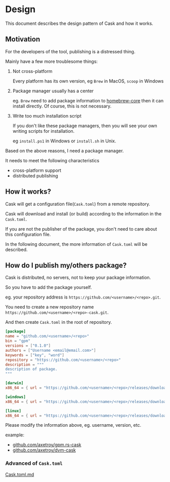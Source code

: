 # Design

This document describes the design pattern of Cask and how it works.

## Motivation

For the developers of the tool, publishing is a distressed thing.

Mainly have a few more troublesome things:

1. Not cross-platform

   Every platform has its own version, eg `Brew` in MacOS, `scoop` in Windows

2. Package manager usually has a center

   eg. `Brew` need to add package information to [homebrew-core](https://github.com/Homebrew/homebrew-core) then it can install directly. Of course, this is not necessary.

3. Write too much installation script

   If you don't like these package managers, then you will see your own writing scripts for installation.

   eg `install.ps1` in Windows or `install.sh` in Unix.

Based on the above reasons, I need a package manager.

It needs to meet the following characteristics

- cross-platform support
- distributed publishing

## How it works?

Cask will get a configuration file(`Cask.toml`) from a remote repository.

Cask will download and install (or build) according to the information in the `Cask.toml`.

If you are not the publisher of the package, you don't need to care about this configuration file.

In the following document, the more information of `Cask.toml` will be described.

## How do I publish my/others package?

Cask is distributed, no servers, not to keep your package information.

So you have to add the package yourself.

eg. your repository address is `https://github.com/<username>/<repo>.git`.

You need to create a new repository name `https://github.com/<username>/<repo>-cask.git`.

And then create `Cask.toml` in the root of repository.

```toml
[package]
name = "github.com/<username>/<repo>"
bin = "gpm"
versions = ["0.1.0"]
authors = ["Username <email@email.com>"]
keywords = ["key", "word"]
repository = "https://github.com/<username>/<repo>"
description = """
description of package.
"""

[darwin]
x86_64 = { url = "https://github.com/<username>/<repo>/releases/download/v{version}/darwin_amd64.tar.gz" }

[windows]
x86_64 = { url = "https://github.com/<username>/<repo>/releases/download/v{version}/windows_amd64.tar.gz" }

[linux]
x86_64 = { url = "https://github.com/<username>/<repo>/releases/download/v{version}/linux_amd64.tar.gz" }
```

Please modify the information above, eg. username, version, etc.

example:

- [github.com/axetroy/gpm.rs-cask](https://github.com/axetroy/gpm.rs-cask)
- [github.com/axetroy/dvm-cask](https://github.com/axetroy/dvm-cask)

### Advanced of `Cask.toml`

[Cask.toml.md](Cask.toml.md)
